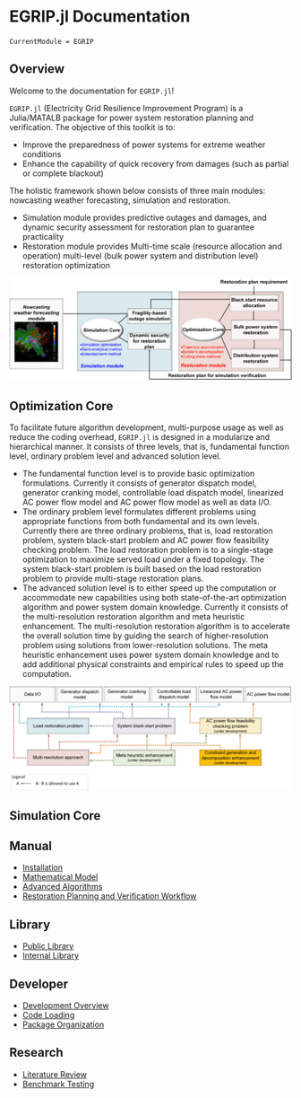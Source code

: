 # EGRIP.jl Documentation

```@meta
CurrentModule = EGRIP
```
## Overview
Welcome to the documentation for `EGRIP.jl`!

`EGRIP.jl` (Electricity Grid Resilience Improvement Program) is a Julia/MATALB package for power system restoration planning and verification. The objective of this toolkit is to:
- Improve the preparedness of power systems for extreme weather conditions
- Enhance the capability of quick recovery from damages (such as partial or complete blackout)

The holistic framework shown below consists of three main modules: nowcasting weather forecasting, simulation and restoration.
- Simulation module provides predictive outages and damages, and dynamic security assessment for restoration plan to guarantee practicality
- Restoration module provides Multi-time scale (resource allocation and operation) multi-level (bulk power system and distribution level) restoration optimization

![Holistic structure](fig_holistic.png)


## Optimization Core
To facilitate future algorithm development, multi-purpose usage as well as reduce the coding overhead, `EGRIP.jl` is designed in a modularize and hierarchical manner. It consists of three levels, that is, fundamental function level, ordinary problem level and advanced solution level.
- The fundamental function level is to provide basic optimization formulations. Currently it consists of generator dispatch model, generator cranking model, controllable load dispatch model, linearized AC power flow model and AC power flow model as well as data I/O.
- The ordinary problem level formulates different problems using appropriate functions from both fundamental and its own levels. Currently there are three ordinary problems, that is, load restoration problem, system black-start problem and AC power flow feasibility checking problem. The load restoration problem is to a single-stage optimization to maximize served load under a fixed topology. The system black-start problem is built based on the load restoration problem to provide multi-stage restoration plans.
- The advanced solution level is to either speed up the computation or accommodate new capabilities using both state-of-the-art optimization algorithm and power system domain knowledge. Currently it consists of the multi-resolution restoration algorithm and meta heuristic enhancement. The multi-resolution restoration algorithm is to accelerate the overall solution time by guiding the search of higher-resolution problem using solutions from lower-resolution solutions. The meta heuristic enhancement uses power system domain knowledge and to add additional physical constraints and empirical rules to speed up the computation.

![Toolkit structure](fig_restoration_structure.png)



## Simulation Core




## Manual
- [Installation](@ref)
- [Mathematical Model](@ref)
- [Advanced Algorithms](@ref)
- [Restoration Planning and Verification Workflow](@ref)
## Library
- [Public Library](@ref)
- [Internal Library](@ref)
## Developer
- [Development Overview](@ref)
- [Code Loading](@ref)
- [Package Organization](@ref)
## Research
- [Literature Review](@ref)
- [Benchmark Testing](@ref)
